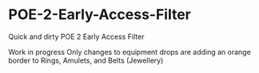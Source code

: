 # POE-2-Early-Access-Filter
Quick and dirty POE 2 Early Access Filter

Work in progress
Only changes to equipment drops are adding an orange border to Rings, Amulets, and Belts (Jewellery)
